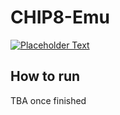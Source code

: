 # CHIP8-Emu
[![Placeholder Text](https://u.teknik.io/gIF8i.png)](https://u.teknik.io/8IXHD.mp4)
## How to run
TBA once finished
